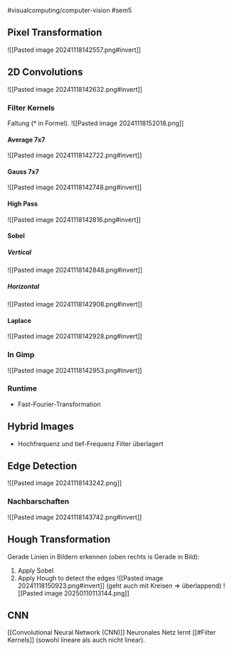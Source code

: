#visualcomputing/computer-vision #sem5

## Pixel Transformation
![[Pasted image 20241118142557.png#invert]]
## 2D Convolutions
![[Pasted image 20241118142632.png#invert]]
### Filter Kernels
Faltung ($*$ in Formel).
![[Pasted image 20241118152018.png]]
#### Average 7x7
![[Pasted image 20241118142722.png#invert]]
#### Gauss 7x7
![[Pasted image 20241118142748.png#invert]]
#### High Pass
![[Pasted image 20241118142816.png#invert]]
#### Sobel
##### Vertical
![[Pasted image 20241118142848.png#invert]]
##### Horizontal
![[Pasted image 20241118142908.png#invert]]
#### Laplace
![[Pasted image 20241118142928.png#invert]]
### In Gimp
![[Pasted image 20241118142953.png#invert]]
### Runtime
- Fast-Fourier-Transformation
## Hybrid Images
- Hochfrequenz und tief-Frequenz Filter überlagert
## Edge Detection
![[Pasted image 20241118143242.png]]
### Nachbarschaften
![[Pasted image 20241118143742.png#invert]]
## Hough Transformation
Gerade Linien in Bildern erkennen (oben rechts is Gerade in Bild):
1. Apply Sobel
2. Apply Hough to detect the edges
![[Pasted image 20241118150923.png#invert]]
(geht auch mit Kreisen => überlappend)
![[Pasted image 20250110113144.png]]
## CNN
[[Convolutional Neural Network (CNN)]] Neuronales Netz lernt [[#Filter Kernels]] (sowohl lineare als auch nicht linear).